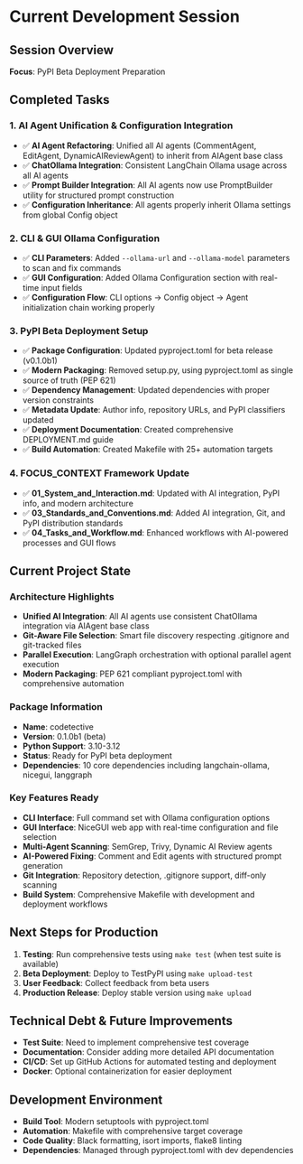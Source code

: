 # Current Development Session

## Session Overview
**Focus**: PyPI Beta Deployment Preparation

## Completed Tasks

### 1. AI Agent Unification & Configuration Integration
- ✅ **AI Agent Refactoring**: Unified all AI agents (CommentAgent, EditAgent, DynamicAIReviewAgent) to inherit from AIAgent base class
- ✅ **ChatOllama Integration**: Consistent LangChain Ollama usage across all AI agents
- ✅ **Prompt Builder Integration**: All AI agents now use PromptBuilder utility for structured prompt construction
- ✅ **Configuration Inheritance**: All agents properly inherit Ollama settings from global Config object

### 2. CLI & GUI Ollama Configuration
- ✅ **CLI Parameters**: Added `--ollama-url` and `--ollama-model` parameters to scan and fix commands
- ✅ **GUI Configuration**: Added Ollama Configuration section with real-time input fields
- ✅ **Configuration Flow**: CLI options → Config object → Agent initialization chain working properly

### 3. PyPI Beta Deployment Setup
- ✅ **Package Configuration**: Updated pyproject.toml for beta release (v0.1.0b1)
- ✅ **Modern Packaging**: Removed setup.py, using pyproject.toml as single source of truth (PEP 621)
- ✅ **Dependency Management**: Updated dependencies with proper version constraints
- ✅ **Metadata Update**: Author info, repository URLs, and PyPI classifiers updated
- ✅ **Deployment Documentation**: Created comprehensive DEPLOYMENT.md guide
- ✅ **Build Automation**: Created Makefile with 25+ automation targets

### 4. FOCUS_CONTEXT Framework Update
- ✅ **01_System_and_Interaction.md**: Updated with AI integration, PyPI info, and modern architecture
- ✅ **03_Standards_and_Conventions.md**: Added AI integration, Git, and PyPI distribution standards
- ✅ **04_Tasks_and_Workflow.md**: Enhanced workflows with AI-powered processes and GUI flows

## Current Project State

### Architecture Highlights
- **Unified AI Integration**: All AI agents use consistent ChatOllama integration via AIAgent base class
- **Git-Aware File Selection**: Smart file discovery respecting .gitignore and git-tracked files
- **Parallel Execution**: LangGraph orchestration with optional parallel agent execution
- **Modern Packaging**: PEP 621 compliant pyproject.toml with comprehensive automation

### Package Information
- **Name**: codetective
- **Version**: 0.1.0b1 (beta)
- **Python Support**: 3.10-3.12
- **Status**: Ready for PyPI beta deployment
- **Dependencies**: 10 core dependencies including langchain-ollama, nicegui, langgraph

### Key Features Ready
- **CLI Interface**: Full command set with Ollama configuration options
- **GUI Interface**: NiceGUI web app with real-time configuration and file selection
- **Multi-Agent Scanning**: SemGrep, Trivy, Dynamic AI Review agents
- **AI-Powered Fixing**: Comment and Edit agents with structured prompt generation
- **Git Integration**: Repository detection, .gitignore support, diff-only scanning
- **Build System**: Comprehensive Makefile with development and deployment workflows

## Next Steps for Production
1. **Testing**: Run comprehensive tests using `make test` (when test suite is available)
2. **Beta Deployment**: Deploy to TestPyPI using `make upload-test`
3. **User Feedback**: Collect feedback from beta users
4. **Production Release**: Deploy stable version using `make upload`

## Technical Debt & Future Improvements
- **Test Suite**: Need to implement comprehensive test coverage
- **Documentation**: Consider adding more detailed API documentation
- **CI/CD**: Set up GitHub Actions for automated testing and deployment
- **Docker**: Optional containerization for easier deployment

## Development Environment
- **Build Tool**: Modern setuptools with pyproject.toml
- **Automation**: Makefile with comprehensive target coverage
- **Code Quality**: Black formatting, isort imports, flake8 linting
- **Dependencies**: Managed through pyproject.toml with dev dependencies
